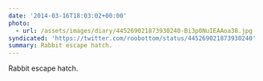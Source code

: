 ```yaml
---
date: '2014-03-16T18:03:02+00:00'
photo:
  - url: /assets/images/diary/445269021873930240-Bi3p0NuIEAAoa38.jpg
syndicated: 'https://twitter.com/roobottom/status/445269021873930240'
summary: Rabbit escape hatch.
---
```

Rabbit escape hatch. 
